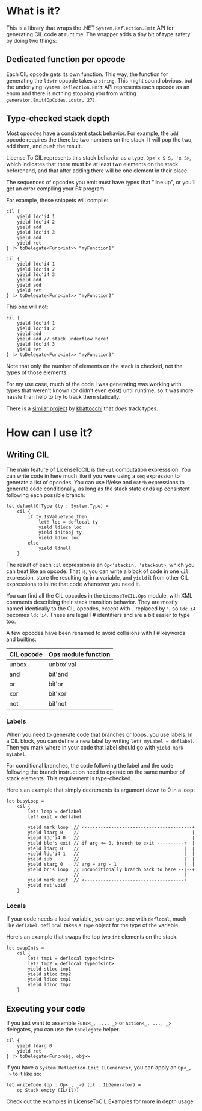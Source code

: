 # What is it?

This is a library that wraps the .NET `System.Reflection.Emit` API for
generating CIL code at runtime. The wrapper adds a tiny bit of type safety
by doing two things:

## Dedicated function per opcode

Each CIL opcode gets its own function. This way, the function for
generating the `ldstr` opcode takes a `string`. This might sound
obvious, but the underlying `System.Reflection.Emit` API represents
each opcode as an enum and there is nothing stopping you from writing
`generator.Emit(OpCodes.Ldstr, 27)`.

## Type-checked stack depth

Most opcodes have a consistent stack behavior. For example, the `add`
opcode requires the there be two numbers on the stack. It will pop the
two, add them, and push the result.

License To CIL represents this stack behavior as a type, `Op<'x S S,
'x S>`, which indicates that there must be at least two elements on
the stack beforehand, and that after adding there will be one element
in their place.

The sequences of opcodes you emit must have types that "line up", or
you'll get an error compiling your F# program.

For example, these snippets will compile:

```
cil {
    yield ldc'i4 1
    yield ldc'i4 2
    yield add
    yield ldc'i4 3
    yield add
    yield ret
} |> toDelegate<Func<int>> "myFunction1"
```

```
cil {
    yield ldc'i4 1
    yield ldc'i4 2
    yield ldc'i4 3
    yield add
    yield add
    yield ret
} |> toDelegate<Func<int>> "myFunction2"
```

This one will not:

```
cil {
    yield ldc'i4 1
    yield ldc'i4 2
    yield add
    yield add // stack underflow here!
    yield ldc'i4 3
    yield ret
} |> toDelegate<Func<int>> "myFunction3"
```

Note that only the number of elements on the stack is checked, not the types of those elements.

For my use case, much of the code I was generating was working with types that weren't known
(or didn't even exist) until runtime, so it was more hassle than help to try to track them statically.

There is a [similar project](https://github.com/kbattocchi/ILBuilder)
by [kbattocchi](https://github.com/kbattocchi) that *does* track types.

# How can I use it?

## Writing CIL

The main feature of LicenseToCIL is the `cil` computation expresssion.
You can write code in here much like if you were using a `seq` expression to generate
a list of opcodes. You can use if/else and `match` expressions to generate code conditionally,
as long as the stack state ends up consistent following each possible branch:

```
let defaultOfType (ty : System.Type) =
    cil {
        if ty.IsValueType then
            let! loc = deflocal ty
            yield ldloca loc
            yield initobj ty
            yield ldloc loc
        else
            yield ldnull
    }
```

The result of each `cil` expression is an `Op<'stackin, 'stackout>`, which you can treat like an opcode.
That is, you can write a block of code in one `cil` expression, store the resulting `Op` in a variable,
and `yield` it from other CIL expressions to inline that code whereever you need it.

You can find all the CIL opcodes in the `LicenseToCIL.Ops` module, with XML comments describing their
stack transition behavior. They are mostly named identically to the CIL opcodes, except with `.` replaced by `'`,
so `ldc.i4` becomes `ldc'i4`. These are legal F# identifiers and are a bit easier to type too.

A few opcodes have been renamed to avoid collisions with F# keywords and builtins:

| CIL opcode | Ops module function |
| ---------- | ------------------- |
| unbox      | unbox'val           |
| and        | bit'and             |
| or         | bit'or              |
| xor        | bit'xor             |
| not        | bit'not             |

### Labels

When you need to generate code that branches or loops, you use labels.
In a CIL block, you can define a new label by writing `let! myLabel = deflabel`.
Then you mark where in your code that label should go with `yield mark myLabel`.

For conditional branches, the code following the label and the code following the branch instruction
need to operate on the same number of stack elements. This requirement is type-checked.

Here's an example that simply decrements its argument down to 0 in a loop:

```
let busyLoop =
    cil {
        let! loop = deflabel
        let! exit = deflabel

        yield mark loop  // <----------------------------------------+
        yield ldarg 0    //                                          |
        yield ldc'i4 0   //                                          |
        yield ble's exit // if arg <= 0, branch to exit ----------+  |
        yield ldarg 0    //                                       |  |
        yield ldc'i4 1   //                                       |  |
        yield sub        //                                       |  |
        yield starg 0    // arg = arg - 1                         |  |
        yield br's loop  // unconditionally branch back to here --|--+
                         //                                       |
        yield mark exit  // <-------------------------------------+
        yield ret'void
    }
```

### Locals

If your code needs a local variable, you can get one with `deflocal`, much like `deflabel`.
`deflocal` takes a `Type` object for the type of the variable.

Here's an example that swaps the top two `int` elements on the stack.

```
let swapInts =
    cil {
        let! tmp1 = deflocal typeof<int>
        let! tmp2 = deflocal typeof<int>
        yield stloc tmp1
        yield stloc tmp2
        yield ldloc tmp1
        yield ldloc tmp2
    }
```

## Executing your code

If you just want to assemble `Func<_, ..., _>` or `Action<_, ..., _>` delegates,
you can use the `toDelegate` helper.

```
cil {
    yield ldarg 0
    yield ret
} |> toDelegate<Func<obj, obj>>
```

If you have a `System.Reflection.Emit.ILGenerator`, you can apply an `Op<_, _>` to it like so:

```
let writeCode (op : Op<_, _>) (il : ILGenerator) =
    op Stack.empty (IL(il))
```

Check out the examples in LicenseToCIL.Examples for more in depth usage.